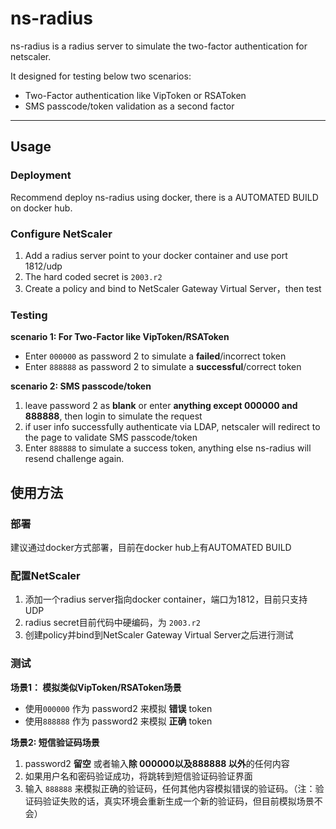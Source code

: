 # ns-radius

ns-radius is a radius server to simulate the two-factor authentication for netscaler.

It designed for testing below two scenarios:

- Two-Factor authentication like VipToken or RSAToken
- SMS passcode/token validation as a second factor

---

## Usage

### Deployment

Recommend deploy ns-radius using docker, there is a AUTOMATED BUILD on docker hub.

### Configure NetScaler
1. Add a radius server point to your docker container and use port 1812/udp
2. The hard coded secret is `2003.r2`
3. Create a policy and bind to NetScaler Gateway Virtual Server，then test

### Testing
**scenario 1: For Two-Factor like VipToken/RSAToken**

- Enter `000000` as password 2 to simulate a **failed**/incorrect token
- Enter `888888` as password 2 to simulate a **successful**/correct token

**scenario 2: SMS passcode/token**

1. leave password 2 as **blank** or enter **anything except 000000 and 888888**, then login to simulate the request
2. if user info successfully authenticate via LDAP, netscaler will redirect to the page to validate SMS passcode/token
3. Enter `888888` to simulate a success token, anything else ns-radius will resend challenge again.

## 使用方法

### 部署
建议通过docker方式部署，目前在docker hub上有AUTOMATED BUILD

### 配置NetScaler
1. 添加一个radius server指向docker container，端口为1812，目前只支持UDP
2. radius secret目前代码中硬编码，为 `2003.r2`
3. 创建policy并bind到NetScaler Gateway Virtual Server之后进行测试

### 测试
**场景1： 模拟类似VipToken/RSAToken场景**

- 使用`000000` 作为 password2 来模拟 **错误** token
- 使用`888888` 作为 password2 来模拟 **正确** token

**场景2: 短信验证码场景**

1. password2 **留空** 或者输入**除 000000以及888888 以外**的任何内容
2. 如果用户名和密码验证成功，将跳转到短信验证码验证界面
3. 输入 `888888` 来模拟正确的验证码，任何其他内容模拟错误的验证码。（注：验证码验证失败的话，真实环境会重新生成一个新的验证码，但目前模拟场景不会）
